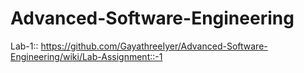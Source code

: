 # Advanced-Software-Engineering

Lab-1:: https://github.com/GayathreeIyer/Advanced-Software-Engineering/wiki/Lab-Assignment::-1
